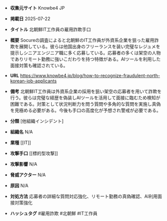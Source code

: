 - **収集元サイト**
Knowbe4 JP

- **掲載日**
2025-07-22

- **タイトル**
北朝鮮IT工作員の雇用詐欺手口

- **概要**
Socureの調査によると北朝鮮のIT工作員が外資系企業を狙った雇用詐欺を展開している。彼らは他国出身のフリーランスを装い完璧なレジュメを提示しシニアエンジニア職に多く応募している。応募者の多くは架空の人物でありリモート勤務に強いこだわりを持つ特徴がある。AIツールを利用した面接対策も確認されている。

- **URL**
https://www.knowbe4.jp/blog/how-to-recognize-fraudulent-north-korean-job-applicants

- **備考**
北朝鮮IT工作員は外資系企業の採用を狙い架空の応募者を用いて詐欺を行う。彼らは完璧な経歴を偽装しAIツールを活用して面接に臨むため検知が困難である。対策として状況判断力を問う質問や多角的な質問を実施し真偽を見極める必要がある。今後も手口の高度化が予想され警戒が必要である。

- **分類**
[他組織インシデント]

- **組織名**
N/A

- **業種**
[[IT]]

- **攻撃手口**
[[標的型攻撃]]

- **攻撃影響**
N/A

- **脅威アクター**
N/A

- **原因**
N/A

- **対処方法**
応募者の詳細な質問対応強化、リモート勤務の真偽確認、AI利用面接対策強化

- **ハッシュタグ**
#雇用詐欺 #北朝鮮 #IT工作員
